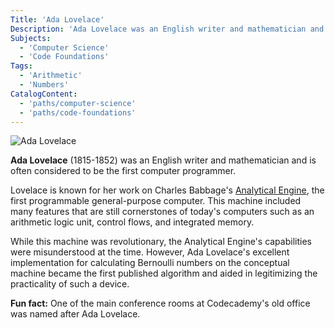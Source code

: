 ```yaml
---
Title: 'Ada Lovelace'
Description: 'Ada Lovelace was an English writer and mathematician and is often considered to be the first computer programmer. Lovelace is known for her work on the first programmable general-purpose computer.'
Subjects:
  - 'Computer Science'
  - 'Code Foundations'
Tags:
  - 'Arithmetic'
  - 'Numbers'
CatalogContent:
  - 'paths/computer-science'
  - 'paths/code-foundations'
---
```


![Ada Lovelace](https://raw.githubusercontent.com/Codecademy/docs/main/media/ada_lovelace.png)

**Ada Lovelace** (1815-1852) was an English writer and mathematician and is often considered to be the first computer programmer.

Lovelace is known for her work on Charles Babbage's [Analytical Engine](https://en.wikipedia.org/wiki/Analytical_Engine), the first programmable general-purpose computer. This machine included many features that are still cornerstones of today's computers such as an arithmetic logic unit, control flows, and integrated memory.

While this machine was revolutionary, the Analytical Engine's capabilities were misunderstood at the time. However, Ada Lovelace's excellent implementation for calculating Bernoulli numbers on the conceptual machine became the first published algorithm and aided in legitimizing the practicality of such a device.

**Fun fact:** One of the main conference rooms at Codecademy's old office was named after Ada Lovelace.
